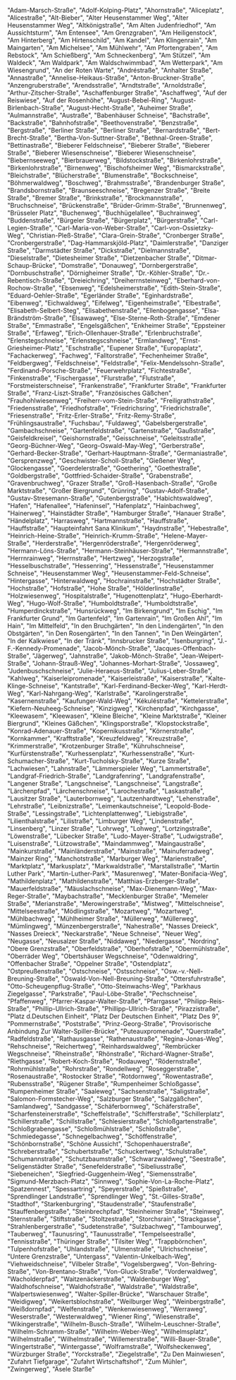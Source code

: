 "Adam-Marsch-Straße",
"Adolf-Kolping-Platz",
"Ahornstraße",
"Aliceplatz",
"Alicestraße",
"Alt-Bieber",
"Alter Heusenstammer Weg",
"Alter Heusenstammer Weg",
"Altkönigstraße",
"Am Alten Judenfriedhof",
"Am Aussichtsturm",
"Am Entensee",
"Am Grenzgraben",
"Am Heiligenstock",
"Am Hinterberg",
"Am Hirtenschild",
"Am Kandel",
"Am Klingenrain",
"Am Maingarten",
"Am Michelsee",
"Am Mühlwehr",
"Am Pfortengraben",
"Am Rebstock",
"Am Schießberg",
"Am Schneckenberg",
"Am Stützel",
"Am Waldeck",
"Am Waldpark",
"Am Waldschwimmbad",
"Am Wetterpark",
"Am Wiesengrund",
"An der Roten Warte",
"Andréstraße",
"Anhalter Straße",
"Annastraße",
"Annelise-Heikaus-Straße",
"Anton-Bruckner-Straße",
"Anzengruberstraße",
"Arendsstraße",
"Arndtstraße",
"Arnoldstraße",
"Arthur-Zitscher-Straße",
"Aschaffenburger Straße",
"Aschaffweg",
"Auf der Reiswiese",
"Auf der Rosenhöhe",
"August-Bebel-Ring",
"August-Birlenbach-Straße",
"August-Hecht-Straße",
"Auheimer Straße",
"Aulmannstraße",
"Austraße",
"Babenhäuser Schneise",
"Bachstraße",
"Backstraße",
"Bahnhofstraße",
"Beethovenstraße",
"Benzstraße",
"Bergstraße",
"Berliner Straße",
"Berliner Straße",
"Bernardstraße",
"Bert-Brecht-Straße",
"Bertha-Von-Suttner-Straße",
"Bethnal-Green-Straße",
"Bettinastraße",
"Bieberer Feldschneise",
"Bieberer Straße",
"Bieberer Straße",
"Bieberer Wiesenschneise",
"Bieberer Wiesenschneise",
"Biebernseeweg",
"Bierbrauerweg",
"Bildstockstraße",
"Birkenlohrstraße",
"Birkenlohrstraße",
"Birnenweg",
"Bischofsheimer Weg",
"Bismarckstraße",
"Bleichstraße",
"Blücherstraße",
"Blumenstraße",
"Bockschneise",
"Böhmerwaldweg",
"Boschweg",
"Brahmsstraße",
"Brandenburger Straße",
"Brandsbornstraße",
"Braunseeschneise",
"Bregenzer Straße",
"Breite Straße",
"Bremer Straße",
"Brinkstraße",
"Brockmannstraße",
"Bruchschneise",
"Brückenstraße",
"Brüder-Grimm-Straße",
"Brunnenweg",
"Brüsseler Platz",
"Buchenweg",
"Buchhügelallee",
"Buchrainweg",
"Buddenstraße",
"Bürgeler Straße",
"Bürgerplatz",
"Bürgerstraße",
"Carl-Legien-Straße",
"Carl-Maria-von-Weber-Straße",
"Carl-von-Ossietzky-Weg",
"Christian-Pleß-Straße",
"Clara-Grein-Straße",
"Cronberger Straße",
"Cronbergerstraße",
"Dag-Hammarskjöld-Platz",
"Daimlerstraße",
"Danziger Straße",
"Darmstädter Straße",
"Dickstraße",
"Dielmannstraße",
"Dieselstraße",
"Dietesheimer Straße",
"Dietzenbacher Straße",
"Ditmar-Schaup-Brücke",
"Domstraße",
"Donauweg",
"Dornbergerstraße",
"Dornbuschstraße",
"Dörnigheimer Straße",
"Dr.-Köhler-Straße",
"Dr.-Rebentisch-Straße",
"Dreieichring",
"Dreiherrnsteinweg",
"Eberhard-von-Rochow-Straße",
"Ebsenweg",
"Edelsheimerstraße",
"Edith-Stein-Straße",
"Eduard-Oehler-Straße",
"Egerländer Straße",
"Eginhardstraße",
"Eibenweg",
"Eichwaldweg",
"Eifelweg",
"Eigenheimstraße",
"Elbestraße",
"Elisabeth-Selbert-Steg",
"Elisabethenstraße",
"Ellenbogengasse",
"Elsa-Brändström-Straße",
"Elsawaweg",
"Else-Sterne-Roth-Straße",
"Emdener Straße",
"Emmastraße",
"Engelsgäßchen",
"Enkheimer Straße",
"Eppsteiner Straße",
"Erfaweg",
"Erich-Ollenhauer-Straße",
"Erlenbruchstraße",
"Erlenstegschneise",
"Erlenstegscshneise",
"Ermlandweg",
"Ernst-Griesheimer-Platz",
"Eschstraße",
"Eupener Straße",
"Europaplatz",
"Fachackerweg",
"Fachweg",
"Falltorstraße",
"Fechenheimer Straße",
"Feldbergweg",
"Feldschneise",
"Feldstraße",
"Felix-Mendelssohn-Straße",
"Ferdinand-Porsche-Straße",
"Feuerwehrplatz",
"Fichtestraße",
"Finkenstraße",
"Fischergasse",
"Flurstraße",
"Flutstraße",
"Forstmeisterschneise",
"Frankenstraße",
"Frankfurter Straße",
"Frankfurter Straße",
"Franz-Liszt-Straße",
"Französisches Gäßchen",
"Frauhohlwiesenweg",
"Freiherr-vom-Stein-Straße",
"Freiligrathstraße",
"Friedensstraße",
"Friedhofstraße",
"Friedrichsring",
"Friedrichstraße",
"Friesenstraße",
"Fritz-Erler-Straße",
"Fritz-Remy-Straße",
"Frühlingsaustraße",
"Fuchsbau",
"Fuldaweg",
"Gabelsbergerstraße",
"Gambachschneise",
"Gartenfeldstraße",
"Gartenstraße",
"Gaußstraße",
"Geisfeldkreisel",
"Geishornstraße",
"Geisschneise",
"Geleitsstraße",
"Georg-Büchner-Weg",
"Georg-Oswald-May-Weg",
"Gerberstraße",
"Gerhard-Becker-Straße",
"Gerhart-Hauptmann-Straße",
"Germaniastraße",
"Gersprenzweg",
"Geschwister-Scholl-Straße",
"Gießener Weg",
"Glockengasse",
"Goerdelerstraße",
"Goethering",
"Goethestraße",
"Goldbergstraße",
"Gottfried-Schaider-Straße",
"Grabenstraße",
"Gravenbruchweg",
"Grazer Straße",
"Groß-Hasenbach-Straße",
"Große Marktstraße",
"Großer Biergrund",
"Grünring",
"Gustav-Adolf-Straße",
"Gustav-Stresemann-Straße",
"Gutenbergstraße",
"Habichtswaldweg",
"Hafen",
"Hafenallee",
"Hafeninsel",
"Hafenplatz",
"Hainbachweg",
"Hainerweg",
"Hainstädter Straße",
"Hamburger Straße",
"Hanauer Straße",
"Händelplatz",
"Harrasweg",
"Hartmannstraße",
"Hauffstraße",
"Hauffstraße",
"Haupteinfahrt Sana Klinikum",
"Haydnstraße",
"Hebestraße",
"Heinrich-Heine-Straße",
"Heinrich-Krumm-Straße",
"Helene-Mayer-Straße",
"Herderstraße",
"Hergenröderstraße",
"Hergenröderweg",
"Hermann-Löns-Straße",
"Hermann-Steinhäuser-Straße",
"Hermannstraße",
"Herrnrainweg",
"Herrnstraße",
"Hertzweg",
"Herzogstraße",
"Hesselbuschstraße",
"Hessenring",
"Hessenstraße",
"Heusenstammer Schneise",
"Heusenstammer Weg",
"Heusenstammer-Feld-Schneise",
"Hintergasse",
"Hinterwaldweg",
"Hochrainstraße",
"Hochstädter Straße",
"Hochstraße",
"Hofstraße",
"Hohe Straße",
"Hölderlinstraße",
"Holzwiesenweg",
"Hospitalstraße",
"Hugenottenplatz",
"Hugo-Eberhardt-Weg",
"Hugo-Wolf-Straße",
"Humboldtstraße",
"Humboldtstraße",
"Humperdinckstraße",
"Hunsrückweg",
"Im Birkengrund",
"Im Eschig",
"Im Frankfurter Grund",
"Im Gartenfeld",
"Im Gartenrain",
"Im Großen Ahl",
"Im Hain",
"Im Mittelfeld",
"In den Bruchgärten",
"In den Lindengärten",
"In den Obstgärten",
"in Den Rosengärten",
"In den Tannen",
"in Den Weingärten",
"In der Kalkwiese",
"In der Tränk",
"Innsbrucker Straße",
"Isenburgring",
"J.-F.-Kennedy-Promenade",
"Jacob-Mönch-Straße",
"Jacques-Offenbach-Straße",
"Jägerweg",
"Jahnstraße",
"Jakob-Mönch-Straße",
"Jean-Weipert-Straße",
"Johann-Strauß-Weg",
"Johannes-Morhart-Straße",
"Jossaweg",
"Judenbuschschneise",
"Julie-Heraeus-Straße",
"Julius-Leber-Straße",
"Kahlweg",
"Kaiserleipromenade",
"Kaiserleistraße",
"Kaiserstraße",
"Kalte-Klinge-Schneise",
"Kantstraße",
"Karl-Ferdinand-Becker-Weg",
"Karl-Herdt-Weg",
"Karl-Nahrgang-Weg",
"Karlstraße",
"Karolingerstraße",
"Kasernenstraße",
"Kaufunger-Wald-Weg",
"Kékuléstraße",
"Kettelerstraße",
"Kiefern-Neuheeg-Schneise",
"Kinzigweg",
"Kirchenpfad",
"Kirchgasse",
"Kleewasem",
"Kleewasen",
"Kleine Bleiche",
"Kleine Marktstraße",
"Kleiner Biergrund",
"Kleines Gäßchen",
"Klingsporstraße",
"Klopstockstraße",
"Konrad-Adenauer-Straße",
"Kopernikusstraße",
"Körnerstraße",
"Kornkammer",
"Krafftstraße",
"Kreuzfeldweg",
"Kreuzstraße",
"Krimmerstraße",
"Krotzenburger Straße",
"Kühruhschneise",
"Kurfürstenstraße",
"Kurhessenplatz",
"Kurhessenstraße",
"Kurt-Schumacher-Straße",
"Kurt-Tucholsky-Straße",
"Kurze Straße",
"Lachwiesen",
"Lahnstraße",
"Lämmerspieler Weg",
"Lammertstraße",
"Landgraf-Friedrich-Straße",
"Landgrafenring",
"Landgrafenstraße",
"Langener Straße",
"Langschneise",
"Langschneise",
"Langstraße",
"Lärchenpfad",
"Lärchenschneise",
"Larochestraße",
"Laskastraße",
"Lausitzer Straße",
"Lauterbornweg",
"Lautzenhardtweg",
"Lehenstraße",
"Lehrstraße",
"Leibnizstraße",
"Leimenkautschneise",
"Leopold-Bode-Straße",
"Lessingstraße",
"Lichtenplattenweg",
"Liebigstraße",
"Lilienthalstraße",
"Lilistraße",
"Limburger Weg",
"Lindenstraße",
"Linsenberg",
"Linzer Straße",
"Lohrweg",
"Lohweg",
"Lortzingstraße",
"Löwenstraße",
"Lübecker Straße",
"Ludo-Mayer-Straße",
"Ludwigstraße",
"Luisenstraße",
"Lützowstraße",
"Maindammweg",
"Maingaustraße",
"Mainkurstraße",
"Mainländerstraße",
"Mainstraße",
"Mainuferradweg",
"Mainzer Ring",
"Manchotstraße",
"Marburger Weg",
"Marienstraße",
"Marktplatz",
"Markusplatz",
"Markwaldstraße",
"Marstallstraße",
"Martin Luther Park",
"Martin-Luther-Park",
"Masurenweg",
"Mater-Bonifacia-Weg",
"Mathildenplatz",
"Mathildenstraße",
"Matthias-Erzberger-Straße",
"Mauerfeldstraße",
"Mäuslachschneise",
"Max-Dienemann-Weg",
"Max-Reger-Straße",
"Maybachstraße",
"Mecklenburger Straße",
"Memeler Straße",
"Merianstraße",
"Merowingerstraße",
"Mistweg",
"Mittelschneise",
"Mittelseestraße",
"Mödlingstraße",
"Mozartweg",
"Mozartweg",
"Mühlbachweg",
"Mühlheimer Straße",
"Müllerweg",
"Müllerweg",
"Mümlingweg",
"Münzenbergerstraße",
"Nahestraße",
"Nasses Dreieck",
"Nasses Dreieck",
"Neckarstraße",
"Neue Schneise",
"Neuer Weg",
"Neugasse",
"Neusalzer Straße",
"Niddaweg",
"Niedergasse",
"Nordring",
"Obere Grenzstraße",
"Oberfeldstraße",
"Oberhofstraße",
"Obermühlstraße",
"Oberräder Weg",
"Obertshäuser Wegschneise",
"Odenwaldring",
"Offenbacher Straße",
"Oppelner Straße",
"Ostendplatz",
"Ostpreußenstraße",
"Ostschneise",
"Ostsschneise",
"Osw.-v.-Nell-Breuning-Straße",
"Oswald-Von-Nell-Breuning-Straße",
"Ottersfuhrstraße",
"Otto-Scheugenpflug-Straße",
"Otto-Steinwachs-Weg",
"Parkhaus Ziegelgasse",
"Parkstraße",
"Paul-Löbe-Straße",
"Pechschneise",
"Pfaffenweg",
"Pfarrer-Kaspar-Walter-Straße",
"Pfarrgasse",
"Philipp-Reis-Straße",
"Phillip-Ullrich-Straße",
"Phillipp-Ullrich-Straße",
"Pirazzistraße",
"Platz d.Deutschen Einheit",
"Platz Der Deutschen Einheit",
"Platz Des 9",
"Pommernstraße",
"Poststraße",
"Prinz-Georg-Straße",
"Provisorische Anbindung Zur Walter-Spiller-Brücke",
"Puteauxpromenade",
"Querstraße",
"Radfeldstraße",
"Rathausgasse",
"Rathenaustraße",
"Regina-Jonas-Weg",
"Rehschneise",
"Reichertweg",
"Reinhardswaldweg",
"Rembrücker Wegschneise",
"Rheinstraße",
"Rhönstraße",
"Richard-Wagner-Straße",
"Riethgasse",
"Robert-Koch-Straße",
"Rodauweg",
"Rödernstraße",
"Rohrmühlstraße",
"Rohrstraße",
"Rondellweg",
"Roseggerstraße",
"Rosenaustraße",
"Rostocker Straße",
"Rotdornweg",
"Rowentastraße",
"Rubensstraße",
"Rügener Straße",
"Rumpenheimer Schloßgasse",
"Rumpenheimer Straße",
"Saaleweg",
"Sachsenstraße",
"Saligstraße",
"Salomon-Formstecher-Weg",
"Salzburger Straße",
"Salzgäßchen",
"Samlandweg",
"Sandgasse",
"Schäferbornweg",
"Schäferstraße",
"Scharfensteinerstraße",
"Scheffelstraße",
"Schifferstraße",
"Schillerplatz",
"Schillerstraße",
"Schillstraße",
"Schlesierstraße",
"Schloßgartenstraße",
"Schloßgrabengasse",
"Schloßmühlstraße",
"Schloßstraße",
"Schmiedegasse",
"Schnegelbachweg",
"Schöffenstraße",
"Schönbornstraße",
"Schöne Aussicht",
"Schopenhauerstraße",
"Schreberstraße",
"Schubertstraße",
"Schuckertweg",
"Schulstraße",
"Schumannstraße",
"Schutzbaumstraße",
"Schwarzwaldweg",
"Seestraße",
"Seligenstädter Straße",
"Senefelderstraße",
"Sibeliusstraße",
"Siebeneichen",
"Siegfried-Guggenheim-Weg",
"Siemensstraße",
"Sigmund-Merzbach-Platz",
"Sinnweg",
"Sophie-Von-La-Roche-Platz",
"Spatzennest",
"Spessartring",
"Speyerstraße",
"Spießstraße",
"Sprendlinger Landstraße",
"Sprendlinger Weg",
"St.-Gilles-Straße",
"Stadthof",
"Starkenburgring",
"Staudenstraße",
"Staufenstraße",
"Stauffenbergstraße",
"Steinbrechpfad",
"Steinheimer Straße",
"Steinweg",
"Sternstraße",
"Stiftstraße",
"Stoltzestraße",
"Storchsrain",
"Strackgasse",
"Strahlenbergerstraße",
"Sudetenstraße",
"Sulzbachweg",
"Tambourweg",
"Tauberweg",
"Taunusring",
"Taunusstraße",
"Tempelseestraße",
"Tennisstraße",
"Thüringer Straße",
"Tilsiter Weg",
"Trappbörnchen",
"Tulpenhofstraße",
"Uhlandstraße",
"Ulmenstraße",
"Ulrichschneise",
"Untere Grenzstraße",
"Untergass",
"Valentin-Unkelbach-Weg",
"Viehweidschneise",
"Vilbeler Straße",
"Vogelsbergweg",
"Von-Behring-Straße",
"Von-Brentano-Straße",
"Von-Gluck-Straße",
"Vorderwaldweg",
"Wacholderpfad",
"Waitzenäckerstraße",
"Waldenburger Weg",
"Waldhofschneise",
"Waldhofstraße",
"Waldstraße",
"Waldstraße",
"Walpertswiesenweg",
"Walter-Spiller-Brücke",
"Warschauer Straße",
"Weidigweg",
"Weikertsblochstraße",
"Weilburger Weg",
"Weinbergstraße",
"Weißdornpfad",
"Welfenstraße",
"Wenkenwiesenweg",
"Werraweg",
"Weserstraße",
"Westerwaldweg",
"Wiener Ring",
"Wiesenstraße",
"Wikingerstraße",
"Wilhelm-Busch-Straße",
"Wilhelm-Leuschner-Straße",
"Wilhelm-Schramm-Straße",
"Wilhelm-Weber-Weg",
"Wilhelmsplatz",
"Wilhelmstraße",
"Wilhelmstraße",
"Willemerstraße",
"Willi-Bauer-Straße",
"Wingertstraße",
"Wintergasse",
"Wolframstraße",
"Wolfsheckenweg",
"Würzburger Straße",
"Yorckstraße",
"Ziegelstraße",
"Zu Den Mainwiesen",
"Zufahrt Tiefgarage",
"Zufahrt Wirtschaftshof",
"Zum Mühler",
"Zwingerweg",
"Äsele Starße"